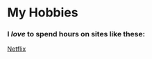 <!DOCTYPE html>
<html>
<body>

<h1>My Hobbies</h1>
  <h3>I <i>love</i> to spend hours on sites like these:</h3>
  <p><a href="https://www.netflix.com/browse">Netflix</a></p>
 

</body>
</html>

